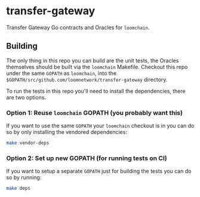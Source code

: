 # transfer-gateway

Transfer Gateway Go contracts and Oracles for `loomchain`.

## Building

The only thing in this repo you can build are the unit tests, the Oracles themselves should be
built via the `loomchain` Makefile. Checkout this repo under the same `GOPATH` as `loomchain`,
into the `$GOPATH/src/github.com/loomnetwork/transfer-gateway` directory.

To run the tests in this repo you'll need to install the dependencies, there are two options.

### Option 1: Reuse `loomchain` GOPATH (you probably want this)

If you want to use the same `GOPATH` your `loomchain` checkout is in you can do so by only
installing the vendored dependencies:

```bash
make vendor-deps
```

### Option 2: Set up new GOPATH (for running tests on CI)

If you want to setup a separate `GOPATH` just for building the tests you can do so by running:

```bash
make deps
```

